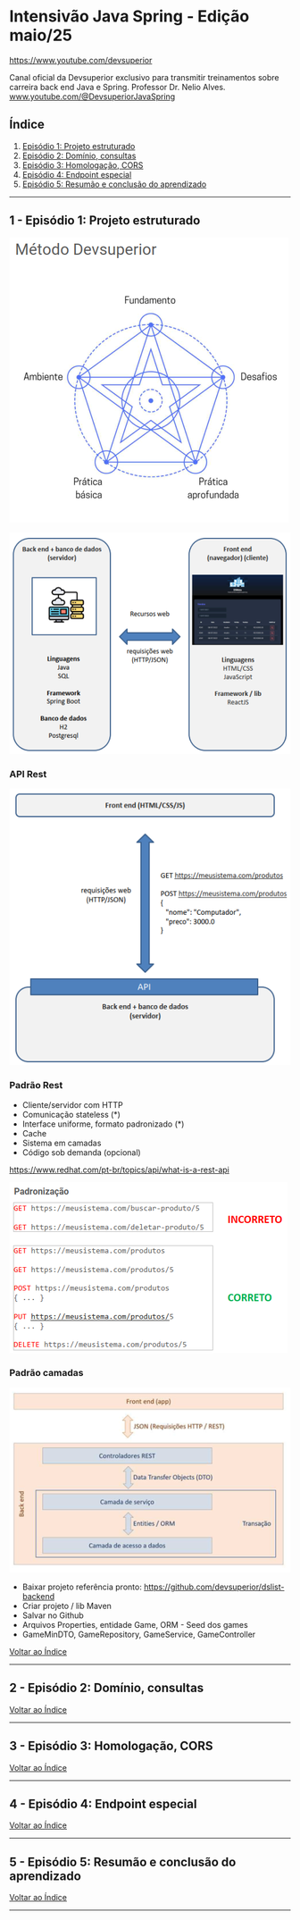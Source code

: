 # Intensivão Java Spring - Edição maio/25

https://www.youtube.com/devsuperior

Canal oficial da Devsuperior exclusivo para transmitir treinamentos sobre carreira back end Java e Spring. Professor Dr. Nelio Alves. www.youtube.com/@DevsuperiorJavaSpring

## <a name="indice">Índice</a>

1. [Episódio 1: Projeto estruturado](#parte1)
2. [Episódio 2: Domínio, consultas](#parte2)
3. [Episódio 3: Homologação, CORS](#parte3)
4. [Episódio 4: Endpoint especial](#parte4)
5. [Episódio 5: Resumão e conclusão do aprendizado](#parte5)
---


## <a name="parte1">1 - Episódio 1: Projeto estruturado</a>

![img.png](img/01_01_metodo_devSup.png)

![img.png](img/01_02_back-front.png)

### API Rest

![img.png](img/01_03-API-REST.png)

### Padrão Rest

- Cliente/servidor com HTTP
- Comunicação stateless (*)
- Interface uniforme, formato padronizado (*)
- Cache
- Sistema em camadas
- Código sob demanda (opcional)

https://www.redhat.com/pt-br/topics/api/what-is-a-rest-api

![img.png](img/01_04_padrao.png)

### Padrão camadas

![img.png](img/01_05_padrao-camadas.png)

- Baixar projeto referência pronto:
  https://github.com/devsuperior/dslist-backend
- Criar projeto / lib Maven
- Salvar no Github
- Arquivos Properties, entidade Game, ORM - Seed dos games
- GameMinDTO, GameRepository, GameService, GameController

[Voltar ao Índice](#indice)

---


## <a name="parte2">2 - Episódio 2: Domínio, consultas</a>



[Voltar ao Índice](#indice)

---


## <a name="parte3">3 - Episódio 3: Homologação, CORS</a>



[Voltar ao Índice](#indice)

---


## <a name="parte4">4 - Episódio 4: Endpoint especial</a>



[Voltar ao Índice](#indice)

---


## <a name="parte5">5 - Episódio 5: Resumão e conclusão do aprendizado</a>



[Voltar ao Índice](#indice)

---